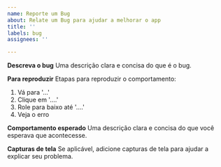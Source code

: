 ```yaml
---
name: Reporte um Bug
about: Relate um Bug para ajudar a melhorar o app
title: ''
labels: bug
assignees: ''

---
```


**Descreva o bug**
Uma descrição clara e concisa do que é o bug.

**Para reproduzir**
Etapas para reproduzir o comportamento:
1. Vá para '...'
2. Clique em '....'
3. Role para baixo até '....'
4. Veja o erro

**Comportamento esperado**
Uma descrição clara e concisa do que você esperava que acontecesse.

**Capturas de tela**
Se aplicável, adicione capturas de tela para ajudar a explicar seu problema.
